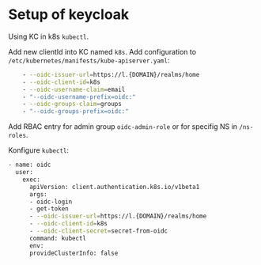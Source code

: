 # Setup of keycloak

Using KC in k8s `kubectl`.

Add new clientId into KC named `k8s`.
Add configuration to `/etc/kubernetes/manifests/kube-apiserver.yaml`:

```sh
    - --oidc-issuer-url=https://l.{DOMAIN}/realms/home
    - --oidc-client-id=k8s
    - --oidc-username-claim=email
    - "--oidc-username-prefix=oidc:"
    - --oidc-groups-claim=groups
    - "--oidc-groups-prefix=oidc:"
```

Add RBAC entry for admin group `oidc-admin-role` or for specifig NS in `/ns-roles`.

Konfigure `kubectl`:

```sh
- name: oidc
  user:
    exec:
      apiVersion: client.authentication.k8s.io/v1beta1
      args:
      - oidc-login
      - get-token
      - --oidc-issuer-url=https://l.{DOMAIN}/realms/home
      - --oidc-client-id=k8s
      - --oidc-client-secret=secret-from-oidc
      command: kubectl
      env:
      provideClusterInfo: false
```
